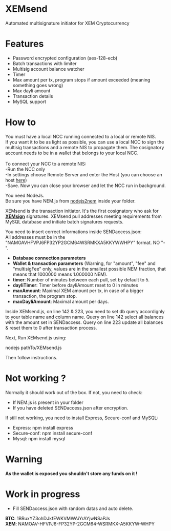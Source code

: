 # XEMsend
Automated multisignature initiator for XEM Cryptocurrency

# Features
- Password encrypted configuration (aes-128-ecb)
- Batch transactions with limiter
- Multisig account balance watcher
- Timer
- Max amount per tx, program stops if amount exceeded (meaning something goes wrong)
- Max dayli amount
- Transaction details
- MySQL support

# How to

You must have a local NCC running connected to a local or remote NIS.<br>
If you want it to be as light as possible, you can use a local NCC to sign the multisig transactions and a remote NIS to propagate them. The cosignatory account needs to be in a wallet that belongs to your local NCC.<br><br>
To connect your NCC to a remote NIS:<br>
-Run the NCC only<br>
-In settings choose Remote Server and enter the Host (you can choose an host <a href="http://www.nodeexplorer.com/" target="_blank">here</a>)<br>
-Save. Now you can close your browser and let the NCC run in background.

You need NodeJs.<br>
Be sure you have NEM.js from <a href="https://github.com/NewEconomyMovement/nodejs2nem" target="_blank">nodejs2nem</a> inside your folder.

XEMsend is the transaction initiator. It's the first cosignatory who ask for <a href="https://github.com/QuantumMechanics/XEMsign" target="_blank"><b>XEMsign</b></a> signatures. XEMsend pull addresses meeting requirements from MySQL database and initiate batch signatures requests.

You need to insert correct informations inside SENDaccess.json:<br>
All addresses must be in the "NAMOAVHFVPJ6FP32YP2GCM64WSRMKXA5KKYWWHPY" format. NO "-".
- <b>Database connection parameters</b>
- <b>Wallet & transaction parameters</b> (Warning, for "amount", "fee" and "multisigFee" only, values are in the smallest possible NEM fraction, that means that 1000000 means 1.000000 NEM).
- <b>timer</b>: Number of minutes between each pull, set by default to 5.
- <b>dayliTimer</b>: Timer before dayliAmount reset to 0 in minutes<br>
- <b>maxAmount</b>: Maximal XEM amount per tx, in case of a bigger transaction, the program stop.<br>
- <b>maxDayliAmount</b>: Maximal amount per days.<br>

Inside XEMsend.js, on line 142 & 223, you need to set db query accordignly to your table name and column name. 
Query on line 142 select all balances with the amount set in SENDaccess.
Query on line 223 update all balances & reset them to 0 after transaction process.

Next, Run XEMsend.js using:

nodejs pathTo/XEMsend.js

Then follow instructions.

# Not working ?

Normally it should work out of the box. If not, you need to check:
- If NEM.js is present in your folder
- If you have deleted SENDaccess.json after encryption.

If still not working, you need to install Express, Secure-conf and MySQL:

- Express: npm install express
- Secure-conf: npm install secure-conf
- Mysql: npm install mysql

# Warning 

<b>As the wallet is exposed you shouldn't store any funds on it !</b>

# Work in progress
- Fill SENDaccess.json with random datas and auto delete.

<b>BTC</b>: 1BRuxYZ3ohDJkfEWKVMWAiYrAYjwNSaPJs<br>
<b>XEM</b>: NAMOAV-HFVPJ6-FP32YP-2GCM64-WSRMKX-A5KKYW-WHPY
